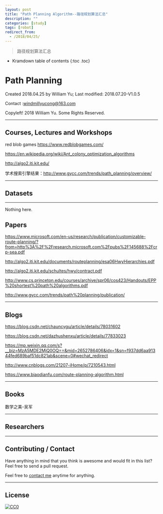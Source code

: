 ```yaml
---
layout: post
title: "Path Planning Algorithm--路径规划算法汇总"
description: ""
categories: [study]
tags: [robot]
redirect_from:
  - /2018/04/25/
---
```


> 路径规划算法汇总

* Kramdown table of contents
{:toc .toc}
# Path Planning

Created 2018.04.25 by William Yu; Last modified: 2018.07.20-V1.0.5

Contact :[windmillyucong@163.com](mailto:windmillyucong@163.com)

Copyleft! 2018 William Yu. Some Rights Reserved.  

----

## Courses, Lectures and Workshops  

red blob games <https://www.redblobgames.com/>

<https://en.wikipedia.org/wiki/Ant_colony_optimization_algorithms>

<http://algo2.iti.kit.edu/>

学术搜索引擎结果：<http://www.gycc.com/trends/path_planning/overview/>

-----



## Datasets  

------

Nothing here.



## Papers  

<https://www.microsoft.com/en-us/research/publication/customizable-route-planning/?from=http%3A%2F%2Fresearch.microsoft.com%2Fpubs%2F145688%2Fcrp-sea.pdf>

<http://algo2.iti.kit.edu/documents/routeplanning/esa06HwyHierarchies.pdf>

<http://algo2.iti.kit.edu/schultes/hwy/contract.pdf>

<http://www.cs.princeton.edu/courses/archive/spr06/cos423/Handouts/EPP%20shortest%20path%20algorithms.pdf>

<http://www.gycc.com/trends/path%20planning/publication/>

----



## Blogs  

<https://blog.csdn.net/chauncygu/article/details/78031602>

<https://blog.csdn.net/dazhushenxu/article/details/77833023>

<https://mp.weixin.qq.com/s?__biz=MzA5MDE2MjQ0OQ==&mid=2652786406&idx=1&sn=f937dd6aa91344fed689baf51dc821ab&scene=0#wechat_redirect>

<http://www.cnblogs.com/21207-iHome/p/7210543.html>

<https://www.biaodianfu.com/route-planning-algorithm.html>

-----



## Books

数学之美-吴军

----



## Researchers  



----



## Contributing / Contact

Have anything in mind that you think is awesome and would fit in this list? Feel free to send a pull request.

Feel free to [contact me](mailto:windmillyucong@163.com) anytime for anything.

-----



## License

[![CC0](http://i.creativecommons.org/p/zero/1.0/88x31.png)](http://creativecommons.org/publicdomain/zero/1.0/)

